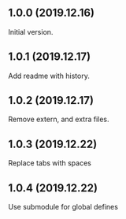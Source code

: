 1.0.0 (2019.12.16)
---------------------
Initial version.

1.0.1 (2019.12.17)
---------------------
Add readme with history.

1.0.2 (2019.12.17)
---------------------
Remove extern, and extra files.

1.0.3 (2019.12.22)
---------------------
Replace tabs with spaces

1.0.4 (2019.12.22)
---------------------
Use submodule for global defines